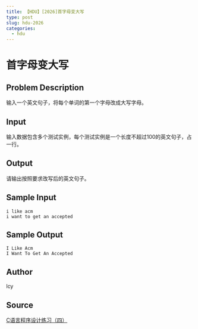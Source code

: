 ```yaml
---
title: 【HDU】[2026]首字母变大写
type: post
slug: hdu-2026
categories:
  - hdu
---
```


# 首字母变大写

## Problem Description

输入一个英文句子，将每个单词的第一个字母改成大写字母。

## Input

输入数据包含多个测试实例，每个测试实例是一个长度不超过100的英文句子，占一行。

## Output

请输出按照要求改写后的英文句子。

## Sample Input

```
i like acm
i want to get an accepted

```

## Sample Output

```
I Like Acm
I Want To Get An Accepted

```

## Author

lcy

## Source

[C语言程序设计练习（四）](https://acm.hdu.edu.cn//search.php?field=problem&key=C%D3%EF%D1%D4%B3%CC%D0%F2%C9%E8%BC%C6%C1%B7%CF%B0%A3%A8%CB%C4%A3%A9&source=1&searchmode=source)
